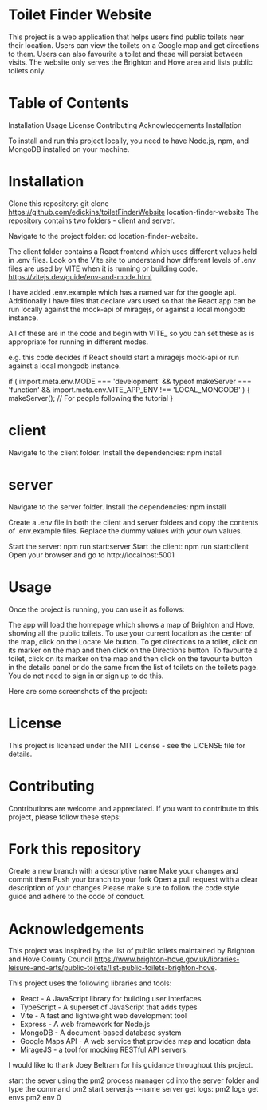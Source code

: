 # Toilet Finder Website

This project is a web application that helps users find public toilets near their location. Users can view the toilets on a Google map and get directions to them. Users can also favourite a toilet and these will persist between visits.
The website only serves the Brighton and Hove area and lists public toilets only.

# Table of Contents

Installation
Usage
License
Contributing
Acknowledgements
Installation

To install and run this project locally, you need to have Node.js, npm, and MongoDB installed on your machine.

# Installation

Clone this repository: git clone https://github.com/edickins/toiletFinderWebsite location-finder-website
The repository contains two folders - client and server.

Navigate to the project folder: cd location-finder-website.

The client folder contains a React frontend which uses different values held in .env files.
Look on the Vite site to understand how different levels of .env files are used by VITE when it is running or building code. https://vitejs.dev/guide/env-and-mode.html

I have added .env.example which has a named var for the google api.
Additionally I have files that declare vars used so that the React app can be run locally against the mock-api of miragejs, or against a local mongodb instance.

All of these are in the code and begin with VITE\_ so you can set these as is appropriate for running in different modes.

e.g. this code decides if React should start a miragejs mock-api or run against a local mongodb instance.

if (
import.meta.env.MODE === 'development' &&
typeof makeServer === 'function' &&
import.meta.env.VITE_APP_ENV !== 'LOCAL_MONGODB'
) {
makeServer(); // For people following the tutorial
}

# client

Navigate to the client folder.
Install the dependencies: npm install

# server

Navigate to the server folder.
Install the dependencies: npm install

Create a .env file in both the client and server folders and copy the contents of .env.example files. Replace the dummy values with your own values.

Start the server: npm run start:server
Start the client: npm run start:client
Open your browser and go to http://localhost:5001

# Usage

Once the project is running, you can use it as follows:

The app will load the homepage which shows a map of Brighton and Hove, showing all the public toilets.
To use your current location as the center of the map, click on the Locate Me button.
To get directions to a toilet, click on its marker on the map and then click on the Directions button.
To favourite a toilet, click on its marker on the map and then click on the favourite button in the details panel or do the same from the list of toilets on the toilets page. You do not need to sign in or sign up to do this.

Here are some screenshots of the project:

# License

This project is licensed under the MIT License - see the LICENSE file for details.

# Contributing

Contributions are welcome and appreciated. If you want to contribute to this project, please follow these steps:

# Fork this repository

Create a new branch with a descriptive name
Make your changes and commit them
Push your branch to your fork
Open a pull request with a clear description of your changes
Please make sure to follow the code style guide and adhere to the code of conduct.

# Acknowledgements

This project was inspired by the list of public toilets maintained by Brighton and Hove County Council https://www.brighton-hove.gov.uk/libraries-leisure-and-arts/public-toilets/list-public-toilets-brighton-hove.

This project uses the following libraries and tools:

- React - A JavaScript library for building user interfaces
- TypeScript - A superset of JavaScript that adds types
- Vite - A fast and lightweight web development tool
- Express - A web framework for Node.js
- MongoDB - A document-based database system
- Google Maps API - A web service that provides map and location data
- MirageJS - a tool for mocking RESTful API servers.

I would like to thank Joey Beltram for his guidance throughout this project.

start the sever using the pm2 process manager
cd into the server folder and type the command pm2 start server.js --name server
get logs: pm2 logs
get envs pm2 env 0
